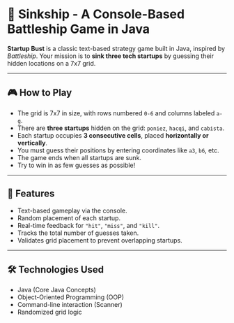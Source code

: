 # 🚢 Sinkship - A Console-Based Battleship Game in Java

**Startup Bust** is a classic text-based strategy game built in Java, inspired by *Battleship*. Your mission is to **sink three tech startups** by guessing their hidden locations on a 7x7 grid.

---

## 🎮 How to Play

- The grid is 7x7 in size, with rows numbered `0-6` and columns labeled `a-g`.
- There are **three startups** hidden on the grid: `poniez`, `hacqi`, and `cabista`.
- Each startup occupies **3 consecutive cells**, placed **horizontally or vertically**.
- You must guess their positions by entering coordinates like `a3`, `b6`, etc.
- The game ends when all startups are sunk.
- Try to win in as few guesses as possible!

---

## 🧩 Features

- Text-based gameplay via the console.
- Random placement of each startup.
- Real-time feedback for `"hit"`, `"miss"`, and `"kill"`.
- Tracks the total number of guesses taken.
- Validates grid placement to prevent overlapping startups.

---

## 🛠️ Technologies Used

- Java (Core Java Concepts)
- Object-Oriented Programming (OOP)
- Command-line interaction (Scanner)
- Randomized grid logic
